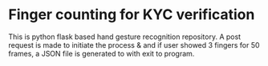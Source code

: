 # Finger counting for KYC verification
This is python flask based hand gesture recognition repository.
A post request is made to initiate the process & and if user showed 3 fingers for 50 frames, a JSON file is generated to with exit to program.
